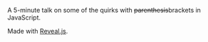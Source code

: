 A 5-minute talk on some of the quirks with <del>parenthesis</del>brackets in JavaScript.

Made with [Reveal.js](http://lab.hakim.se/reveal-js).
